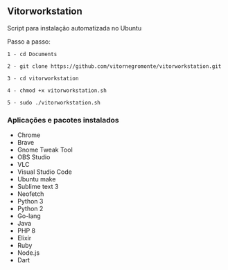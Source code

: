 ## Vitorworkstation

Script para instalação automatizada no Ubuntu

Passo a passo:

	1 - cd Documents

	2 - git clone https://github.com/vitornegromonte/vitorworkstation.git

	3 - cd vitorworkstation

	4 - chmod +x vitorworkstation.sh

	5 - sudo ./vitorworkstation.sh
### Aplicações e pacotes instalados 
- Chrome
- Brave
- Gnome Tweak Tool
- OBS Studio
- VLC
- Visual Studio Code
- Ubuntu make
- Sublime text 3
- Neofetch
- Python 3
- Python 2
- Go-lang
- Java
- PHP 8
- Elixir
- Ruby
- Node.js
- Dart
